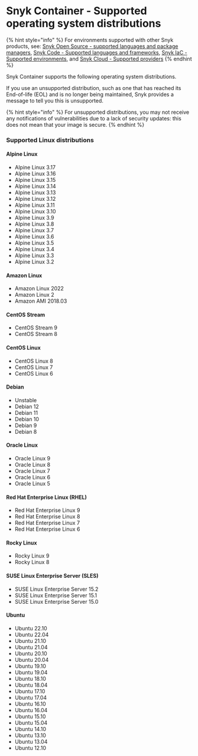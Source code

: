 # Snyk Container - Supported operating system distributions

{% hint style="info" %}
For environments supported with other Snyk products, see: [Snyk Open Source - supported languages and package managers](../scan-application-code/snyk-open-source/snyk-open-source-supported-languages-and-package-managers/), [Snyk Code - Supported languages and frameworks](../scan-application-code/snyk-code/snyk-code-language-and-framework-support.md), [Snyk IaC - Supported environments](../scan-cloud-deployment/snyk-infrastructure-as-code/snyk-iac-supported-environments.md), and [Snyk Cloud - Supported providers](../scan-cloud-deployment/snyk-cloud/snyk-cloud-supported-providers.md)
{% endhint %}

Snyk Container supports the following operating system distributions.

If you use an unsupported distribution, such as one that has reached its End-of-life (EOL) and is no longer being maintained, Snyk provides a message to tell you this is unsupported.

{% hint style="info" %}
For unsupported distributions, you may not receive any notifications of vulnerabilities due to a lack of security updates: this does not mean that your image is secure.
{% endhint %}

### Supported Linux distributions

#### Alpine Linux

* Alpine Linux 3.17
* Alpine Linux 3.16
* Alpine Linux 3.15
* Alpine Linux 3.14
* Alpine Linux 3.13
* Alpine Linux 3.12
* Alpine Linux 3.11
* Alpine Linux 3.10
* Alpine Linux 3.9
* Alpine Linux 3.8
* Alpine Linux 3.7
* Alpine Linux 3.6
* Alpine Linux 3.5
* Alpine Linux 3.4
* Alpine Linux 3.3
* Alpine Linux 3.2

#### Amazon Linux

* Amazon Linux 2022
* Amazon Linux 2
* Amazon AMI 2018.03

#### CentOS Stream

* CentOS Stream 9
* CentOS Stream 8

#### CentOS Linux

* CentOS Linux 8
* CentOS Linux 7
* CentOS Linux 6

#### Debian

* Unstable
* Debian 12
* Debian 11
* Debian 10
* Debian 9
* Debian 8

#### Oracle Linux

* Oracle Linux 9
* Oracle Linux 8
* Oracle Linux 7
* Oracle Linux 6
* Oracle Linux 5

#### Red Hat Enterprise Linux (RHEL)

* Red Hat Enterprise Linux 9
* Red Hat Enterprise Linux 8
* Red Hat Enterprise Linux 7
* Red Hat Enterprise Linux 6

#### Rocky Linux

* Rocky Linux 9
* Rocky Linux 8

#### SUSE Linux Enterprise Server (SLES)

* SUSE Linux Enterprise Server 15.2
* SUSE Linux Enterprise Server 15.1
* SUSE Linux Enterprise Server 15.0

#### Ubuntu

* Ubuntu 22.10
* Ubuntu 22.04
* Ubuntu 21.10
* Ubuntu 21.04
* Ubuntu 20.10
* Ubuntu 20.04
* Ubuntu 19.10
* Ubuntu 19.04
* Ubuntu 18.10
* Ubuntu 18.04
* Ubuntu 17.10
* Ubuntu 17.04
* Ubuntu 16.10
* Ubuntu 16.04
* Ubuntu 15.10
* Ubuntu 15.04
* Ubuntu 14.10
* Ubuntu 13.10
* Ubuntu 13.04
* Ubuntu 12.10
